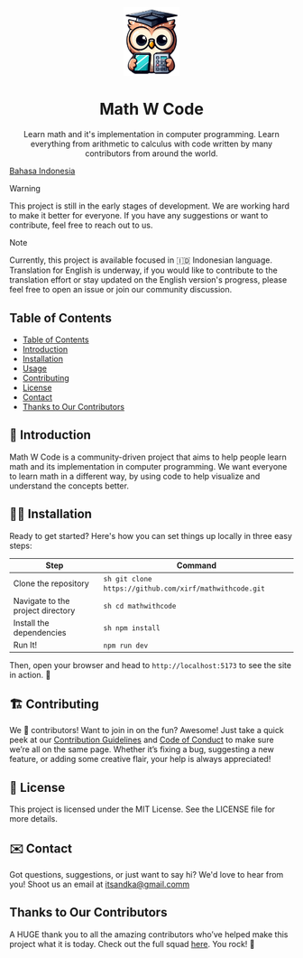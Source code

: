 <div align="center">
    <img src="docs/public/icon.png" alt="Math W Code Logo" width="100">
    <h1>Math W Code</h1>
    <p>
        Learn math and it's implementation in computer programming. Learn everything from arithmetic to calculus with code written by many contributors from around the world.
    </p>
</div>

[Bahasa Indonesia](README_ID.md)

> [!WARNING]
> This project is still in the early stages of development. We are working hard to make it better for everyone. If you have any suggestions or want to contribute, feel free to reach out to us.

> [!NOTE]
> Currently, this project is available focused in 🇮🇩 Indonesian language. Translation for English is underway, if you would like to contribute to the translation effort or stay updated on the English version's progress, please feel free to open an issue or join our community discussion.


## Table of Contents

- [Table of Contents](#table-of-contents)
- [Introduction](#introduction)
- [Installation](#installation)
- [Usage](#usage)
- [Contributing](#contributing)
- [License](#license)
- [Contact](#contact)
- [Thanks to Our Contributors](#thanks-to-our-contributors)

## 🌟 Introduction 

Math W Code is a community-driven project that aims to help people learn math and its implementation in computer programming. We want everyone to learn math in a different way, by using code to help visualize and understand the concepts better. 

## 🧑‍💻 Installation

Ready to get started? Here's how you can set things up locally in three easy steps:

| Step | Command |
|------|---------|
| Clone the repository | ```sh git clone https://github.com/xirf/mathwithcode.git ``` |
| Navigate to the project directory | ```sh cd mathwithcode ``` |
| Install the dependencies | ```sh npm install ``` |
| Run It! |```npm run dev```|

Then, open your browser and head to ```http://localhost:5173``` to see the site in action. 🎉

## 🏗️ Contributing

We 💖 contributors! Want to join in on the fun? Awesome! Just take a quick peek at our [Contribution Guidelines](CONTRIBUTING.md) and [Code of Conduct](CODE_OF_CONDUCT.md) to make sure we’re all on the same page. Whether it’s fixing a bug, suggesting a new feature, or adding some creative flair, your help is always appreciated!

## 🔐 License

This project is licensed under the MIT License. See the LICENSE file for more details.

## ✉️ Contact
Got questions, suggestions, or just want to say hi? We'd love to hear from you! Shoot us an email at [itsandka@gmail.comm](mailto:itsandka@gmail.comm)

## Thanks to Our Contributors

A HUGE thank you to all the amazing contributors who’ve helped make this project what it is today. Check out the full squad [here](https://github.com/xirf/mathwithcode/graphs/contributors). You rock! 💪
